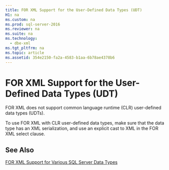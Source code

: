 ```yaml
---
title: FOR XML Support for the User-Defined Data Types (UDT)
H1: na
ms.custom: na
ms.prod: sql-server-2016
ms.reviewer: na
ms.suite: na
ms.technology: 
  - dbe-xml
ms.tgt_pltfrm: na
ms.topic: article
ms.assetid: 354e2150-fa2a-4583-b1aa-6b78ae4378b6
---
```

# FOR XML Support for the User-Defined Data Types (UDT)
  FOR XML does not support common language runtime (CLR) user-defined data types (UDTs).  
  
 To use FOR XML with CLR user-defined data types, make sure that the data type has an XML serialization, and use an explicit cast to XML in the FOR XML select clause.  
  
## See Also  
 [FOR XML Support for Various SQL Server Data Types](../../Topics/TopicNameNotContainA/FOR-XML-Support-for-Various-SQL-Server-Data-Types.md)  
  
  